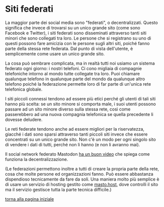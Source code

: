 # Siti federati

La maggior parte dei social media sono "federati", o decentralizzati. Questo significa 
che invece di trovarsi su un unico grande sito (come sono Facebook e Twitter), i siti 
federati sono disseminati attraverso tanti siti minori che sono collegati tra loro. 
Le persone che si registrano su uno di questi possono fare amicizia con le persone 
sugli altri siti, poiché fanno parte della stessa rete federata. Dal punto di vista 
dell'utente, è semplicemente come usare un unico grande sito. 

La cosa può sembrare complicata, ma in realtà tutti noi usiamo un sistema federato 
ogni giorno: i nostri telefoni. Ci cono migliaia di compagnie telefoniche intorno al 
mondo tutte collegate tra loro. Puoi chiamare qualunque telefono in qualunque parte del 
mondo da qualunque altro telefono poiché la federazione permette loro di far parte di 
un'unica rete telefonica globale. 

I siti piccoli connessi tendono ad essere più etici perché gli utenti di tali siti hanno 
più scelta: se un sito minore si comporta male, i suoi utenti possono passare ad un sito 
minore diverso sulla stessa rete, così come passerebbero ad una nuova compagnia telefonica 
se quella precedente li dovesse deludere. 

Le reti federate tendono anche ad essere migliori per la riservatezza, giacché i dati 
sono sparsi attraverso tanti piccoli siti invece che essere concentrati su un unico 
grande sito. Non c'è un modo per ogni singolo sito di vendere i dati di tutti, perché 
non li hanno (e non li avranno mai). 

Il social network federato Mastodon [ha un buon video](https://www.youtube.com/watch?v=IPSbNdBmWKE) 
che spiega come funziona la decentralizzazione. 

(Le federazioni permettono inoltre a tutti di creare la propria parte della rete, cosa 
che molte persone ed organizzazioni fanno. Può essere abbastanza dispendioso tecnicamente da 
fare da soli. Una maniera molto più semplice è di usare un servizio di hosting gestito 
come [masto.host](https://masto.host/), dove controlli il sito ma il servizio 
gestisce tutta la parte tecnica difficile.)

[torna alla pagina iniziale](index)

